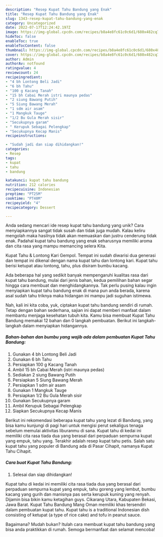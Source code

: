 ```yaml
---
description: "Resep Kupat Tahu Bandung yang Enak"
title: "Resep Kupat Tahu Bandung yang Enak"
slug: 1343-resep-kupat-tahu-bandung-yang-enak
category: Uncategorized
date: 2022-07-17T12:24:42.197Z
image: https://img-global.cpcdn.com/recipes/b8a4e8fc61c0c6d1/680x482cq70/kupat-tahu-bandung-foto-resep-utama.jpg
hideToc: false
enableToc: true
enableTocContent: false
thumbnail: https://img-global.cpcdn.com/recipes/b8a4e8fc61c0c6d1/680x482cq70/kupat-tahu-bandung-foto-resep-utama.jpg
cover: https://img-global.cpcdn.com/recipes/b8a4e8fc61c0c6d1/680x482cq70/kupat-tahu-bandung-foto-resep-utama.jpg
author: Admin
authorAv: notfound
ratingvalue: 4
reviewcount: 24
recipeingredient:
- "4 bh Lontong Beli Jadi"
- "6 bh Tahu"
- "100 g Kacang Tanah"
- "15 bh Cabai Merah istri maunya pedas"
- "2 siung Bawang Putih"
- "5 Siung Bawang Merah"
- "1 sdm air asam"
- "1 Mangkuk Tauge"
- "1/2 Bu Gula Merah sisir"
- "Secukupnya garam"
- " Kerupuk Sebagai Pelengkap"
- "Secukupnya Kecap Manis"
recipeinstructions:

- "Sudah jadi dan siap dihidangkan!"
categories:
- Resep
tags:
- kupat
- tahu
- bandung

katakunci: kupat tahu bandung 
nutrition: 212 calories
recipecuisine: Indonesian
preptime: "PT25M"
cooktime: "PT40M"
recipeyield: "4"
recipecategory: Dessert

---
```





Anda sedang mencari ide resep kupat tahu bandung yang unik? Cara menyiapkannya sangat tidak susah dan tidak juga mudah. Kalau keliru mengolah maka hasilnya tidak akan memuaskan dan justru cenderung tidak enak. Padahal kupat tahu bandung yang enak seharusnya memiliki aroma dan cita rasa yang mampu memancing selera Kita.





Kupat Tahu &amp; Lontong Kari Gempol. Tempat ini sudah diwarisi dua generasi dan tempat ini dikenal dengan nama kupat tahu dan lontong kari. Kupat tahu berisi ketupat atau lontong, tahu, plus disiram bumbu kacang.

Ada beberapa hal yang sedikit banyak mempengaruhi kualitas rasa dari kupat tahu bandung, mulai dari jenis bahan, kedua pemilihan bahan segar hingga cara membuat dan menghidangkannya. Tak perlu pusing kalau ingin menyiapkan kupat tahu bandung enak di mana pun anda berada, karena asal sudah tahu triknya maka hidangan ini mampu jadi suguhan istimewa.






Nah, kali ini kita coba, yuk, ciptakan kupat tahu bandung sendiri di rumah. Tetap dengan bahan sederhana, sajian ini dapat memberi manfaat dalam membantu menjaga kesehatan tubuh kita. Kamu bisa membuat Kupat Tahu Bandung memakai 12 bahan dan 0 langkah pembuatan. Berikut ini langkah-langkah dalam menyiapkan hidangannya.

<!--inarticleads1-->

##### Bahan-bahan dan bumbu yang wajib ada dalam pembuatan Kupat Tahu Bandung:

1. Gunakan 4 bh Lontong Beli Jadi
1. Gunakan 6 bh Tahu
1. Persiapkan 100 g Kacang Tanah
1. Ambil 15 bh Cabai Merah (istri maunya pedas)
1. Sediakan 2 siung Bawang Putih
1. Persiapkan 5 Siung Bawang Merah
1. Persiapkan 1 sdm air asam
1. Gunakan 1 Mangkuk Tauge
1. Persiapkan 1/2 Bu Gula Merah sisir
1. Gunakan Secukupnya garam
1. Ambil  Kerupuk Sebagai Pelengkap
1. Siapkan Secukupnya Kecap Manis


Berikut ini rekomendasi beberapa kupat tahu yang lezat di Bandung, yang bisa kamu kunjungi di pagi hari untuk mengisi perut sekaligus tenaga sebelum memulai aktivitas liburanmu di sana. Kupat tahu di kedai ini memiliki cita rasa tiada dua yang berasal dari perpaduan sempurna kupat yang empuk, tahu yang. Terakhir adalah resep kupat tahu petis. Salah satu kupat tahu yang populer di Bandung ada di Pasar Cihapit, namanya Kupat Tahu Cihapit. 

<!--inarticleads2-->

##### Cara buat Kupat Tahu Bandung:


1. Selesai dan siap dihidangkan!

Kupat tahu di kedai ini memiliki cita rasa tiada dua yang berasal dari perpaduan sempurna kupat yang empuk, tahu goreng yang lembut, bumbu kacang yang gurih dan manisnya pas serta kerupuk kuning yang renyah. Dijamin bisa bikin kamu ketagihan guys. Cikarang Utara, Kabupaten Bekasi, Jawa Barat. Kupat Tahu Bandung Mang Oman memiliki khas tersendiri dalam pembuatan kupat tahu. Kupat tahu is a traditional Indonesian dish consisting of ketupat (a type of rice cake) and tofu in peanut sauce. 

Bagaimana? Mudah bukan? Itulah cara membuat kupat tahu bandung yang bisa anda praktikkan di rumah. Semoga bermanfaat dan selamat mencoba!
